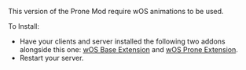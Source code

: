This version of the Prone Mod require wOS animations to be used.

To Install:<br>
- Have your clients and server installed the following two addons alongside this one: [wOS Base Extension](https://steamcommunity.com/sharedfiles/filedetails/?id=757604550) and [wOS Prone Extension](https://steamcommunity.com/workshop/filedetails/?id=775573383).
- Restart your server.
